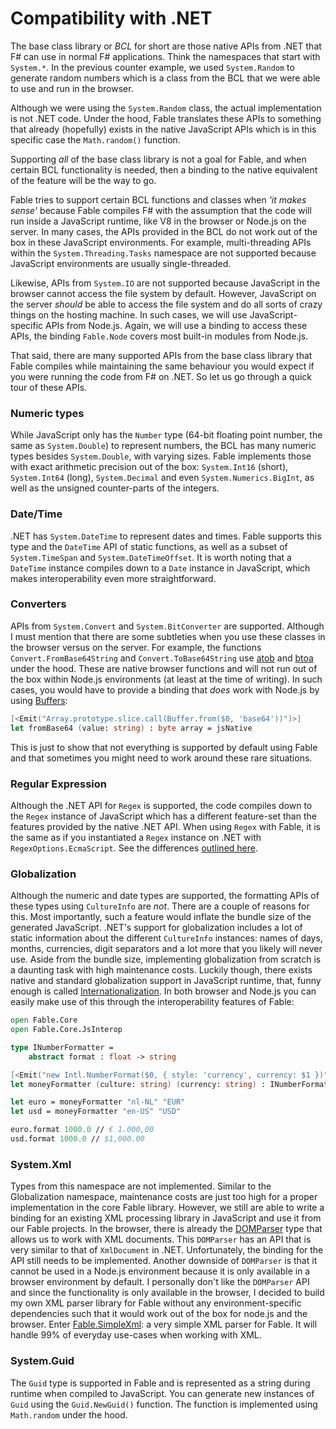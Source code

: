 # Compatibility with .NET

The base class library or *BCL* for short are those native APIs from .NET that F# can use in normal F# applications. Think the namespaces that start with `System.*`. In the previous counter example, we used `System.Random` to generate random numbers which is a class from the BCL that we were able to use and run in the browser.

Although we were using the `System.Random` class, the actual implementation is not .NET code. Under the hood, Fable translates these APIs to something that already (hopefully) exists in the native JavaScript APIs which is in this specific case the `Math.random()` function.

Supporting *all* of the base class library is not a goal for Fable, and when certain BCL functionality is needed, then a binding to the native equivalent of the feature will be the way to go.

Fable tries to support certain BCL functions and classes when *'it makes sense'* because Fable compiles F# with the assumption that the code will run inside a JavaScript runtime, like V8 in the browser or Node.js on the server. In many cases, the APIs provided in the BCL do not work out of the box in these JavaScript environments. For example, multi-threading APIs within the `System.Threading.Tasks` namespace are not supported because JavaScript environments are usually single-threaded.

Likewise, APIs from `System.IO` are not supported because JavaScript in the browser cannot access the file system by default. However, JavaScript on the server *should* be able to access the file system and do all sorts of crazy things on the hosting machine. In such cases, we will use JavaScript-specific APIs from Node.js. Again, we will use a binding to access these APIs, the binding `Fable.Node` covers most built-in modules from Node.js.

That said, there are many supported APIs from the base class library that Fable compiles while maintaining the same behaviour you would expect if you were running the code from F# on .NET. So let us go through a quick tour of these APIs.

### Numeric types

While JavaScript only has the `Number` type (64-bit floating point number, the same as `System.Double`) to represent numbers, the BCL has many numeric types besides `System.Double`, with varying sizes. Fable implements those with exact arithmetic precision out of the box: `System.Int16` (short), `System.Int64` (long), `System.Decimal` and even `System.Numerics.BigInt`, as well as the unsigned counter-parts of the integers.

### Date/Time

.NET has `System.DateTime` to represent dates and times. Fable supports this type and the `DateTime` API of static functions, as well as a subset of `System.TimeSpan` and `System.DateTimeOffset`. It is worth noting that a `DateTime` instance compiles down to a `Date` instance in JavaScript, which makes interoperability even more straightforward.

### Converters

APIs from `System.Convert` and `System.BitConverter` are supported. Although I must mention that there are some subtleties when you use these classes in the browser versus on the server. For example, the functions `Convert.FromBase64String` and `Convert.ToBase64String` use [atob](https://developer.mozilla.org/en-US/docs/Web/API/WindowOrWorkerGlobalScope/atob) and [btoa](https://developer.mozilla.org/en-US/docs/Web/API/WindowOrWorkerGlobalScope/btoa) under the hood. These are native browser functions and will not run out of the box within Node.js environments (at least at the time of writing). In such cases, you would have to provide a binding that *does* work with Node.js by using [Buffers](https://nodejs.org/api/buffer.html#buffer_class_method_buffer_from_string_encoding):

```fsharp
[<Emit("Array.prototype.slice.call(Buffer.from($0, 'base64'))")>]
let fromBase64 (value: string) : byte array = jsNative
```

This is just to show that not everything is supported by default using Fable and that sometimes you might need to work around these rare situations.

### Regular Expression

Although the .NET API for `Regex` is supported, the code compiles down to the `Regex` instance of JavaScript which has a different feature-set than the features provided by the native .NET API. When using `Regex` with Fable, it is the same as if you instantiated a `Regex` instance on .NET with `RegexOptions.EcmaScript`. See the differences [outlined here](https://www.regular-expressions.info/dotnet.html).

### Globalization

Although the numeric and date types are supported, the formatting APIs of these types using `CultureInfo` are *not*. There are a couple of reasons for this. Most importantly, such a feature would inflate the bundle size of the generated JavaScript. .NET's support for globalization includes a lot of static information about the different `CultureInfo` instances: names of days, months, currencies, digit separators and a lot more that you likely will never use. Aside from the bundle size, implementing globalization from scratch is a daunting task with high maintenance costs. Luckily though, there exists native and standard globalization support in JavaScript runtime, that, funny enough is called [Internationalization](https://developer.mozilla.org/en-US/docs/Web/JavaScript/Reference/Global_Objects/Intl). In both browser and Node.js you can easily make use of this through the interoperability features of Fable:

```fsharp
open Fable.Core
open Fable.Core.JsInterop

type INumberFormatter =
    abstract format : float -> string

[<Emit("new Intl.NumberFormat($0, { style: 'currency', currency: $1 })")>]
let moneyFormatter (culture: string) (currency: string) : INumberFormatter = jsNative

let euro = moneyFormatter "nl-NL" "EUR"
let usd = moneyFormatter "en-US" "USD"

euro.format 1000.0 // € 1.000,00
usd.format 1000.0 // $1,000.00
```

### System.Xml

Types from this namespace are not implemented. Similar to the Globalization namespace, maintenance costs are just too high for a proper implementation in the core Fable library. However, we still are able to write a binding for an existing XML processing library in JavaScript and use it from our Fable projects. In the browser, there is already the [DOMParser](https://developer.mozilla.org/en-US/docs/Web/API/DOMParser) type that allows us to work with XML documents. This `DOMParser` has an API that is very similar to that of `XmlDocument` in .NET. Unfortunately, the binding for the API still needs to be implemented. Another downside of `DOMParser` is that it cannot be used in a Node.js environment because it is only available in a browser environment by default. I personally don't like the `DOMParser` API and since the functionality is only available in the browser, I decided to build my own XML parser library for Fable without any environment-specific dependencies such that it would work out of the box for node.js and the browser. Enter [Fable.SimpleXml](https://github.com/Zaid-Ajaj/Fable.SimpleXml): a very simple XML parser for Fable. It will handle 99% of everyday use-cases when working with XML.

### System.Guid

The `Guid` type is supported in Fable and is represented as a string during runtime when compiled to JavaScript. You can generate new instances of `Guid` using the `Guid.NewGuid()` function. The function is implemented using `Math.random` under the hood.